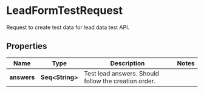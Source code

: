 

# LeadFormTestRequest

Request to create test data for lead data test API.

## Properties

Name | Type | Description | Notes
------------ | ------------- | ------------- | -------------
**answers** | **Seq&lt;String&gt;** | Test lead answers. Should follow the creation order. | 



